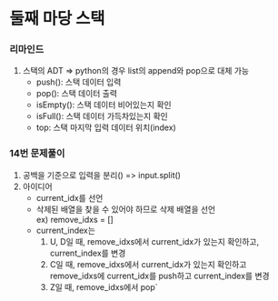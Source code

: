 # 둘째 마당 스택

### 리마인드

1. 스택의 ADT => python의 경우 list의 append와 pop으로 대체 가능
   - push(): 스택 데이터 입력
   - pop(): 스택 데이터 출력
   - isEmpty(): 스택 데이터 비어있는지 확인
   - isFull(): 스택 데이터 가득차있는지 확인
   - top: 스택 마지막 입력 데이터 위치(index)

### 14번 문제풀이

1. 공백을 기준으로 입력을 분리() => input.split()
2. 아이디어
   - current_idx를 선언
   - 삭제된 배열을 찾을 수 있어야 하므로 삭제 배열을 선언  
     ex) remove_idxs = []
   - current_index는
     1. U, D일 때, remove_idxs에서 current_idx가 있는지 확인하고, current_index를 변경
     2. C일 때, remove_idxs에서 current_idx가 있는지 확인하고 remove_idxs에 current_idx를 push하고 current_index를 변경
     3. Z일 때, remove_idxs에서 pop`
